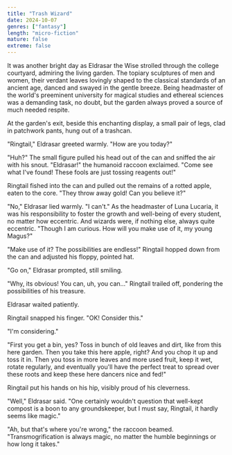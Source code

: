 ```yaml
---
title: "Trash Wizard"
date: 2024-10-07
genres: ["fantasy"]
length: "micro-fiction"
mature: false
extreme: false
---
```

It was another bright day as Eldrasar the Wise strolled through the college courtyard, admiring the living garden. The topiary sculptures of men and women, their verdant leaves lovingly shaped to the classical standards of an ancient age, danced and swayed in the gentle breeze. Being headmaster of the world's preeminent university for magical studies and ethereal sciences was a demanding task, no doubt, but the garden always proved a source of much needed respite.

At the garden's exit, beside this enchanting display, a small pair of legs, clad in patchwork pants, hung out of a trashcan.

"Ringtail," Eldrasar greeted warmly. "How are you today?"

"Huh?" The small figure pulled his head out of the can and sniffed the air with his snout. "Eldrasar!" the humanoid raccoon exclaimed. "Come see what I've found! These fools are just tossing reagents out!"

Ringtail fished into the can and pulled out the remains of a rotted apple, eaten to the core. "They throw away gold! Can you believe it?"

"No," Eldrasar lied warmly. "I can't." As the headmaster of Luna Lucaria, it was his responsibility to foster the growth and well-being of every student, no matter how eccentric. And wizards were, if nothing else, always quite eccentric. "Though I am curious. How will you make use of it, my young Magus?"

"Make use of it? The possibilities are endless!" Ringtail hopped down from the can and adjusted his floppy, pointed hat. 

"Go on," Eldrasar prompted, still smiling.

"Why, its obvious! You can, uh, you can..." Ringtail trailed off, pondering the possibilities of his treasure.

Eldrasar waited patiently.

Ringtail snapped his finger. "OK! Consider this."

"I'm considering." 

"First you get a bin, yes? Toss in bunch of old leaves and dirt, like from this here garden. Then you take this here apple, right?  And you chop it up and toss it in. Then you toss in more leaves and more used fruit, keep it wet, rotate regularly, and eventually you'll have the perfect treat to spread over these roots and keep these here dancers nice and fed!"

Ringtail put his hands on his hip, visibly proud of his cleverness. 

"Well," Eldrasar said. "One certainly wouldn't question that well-kept compost is a boon to any groundskeeper, but I must say, Ringtail, it hardly seems like magic."

"Ah, but that's where you're wrong," the raccoon beamed. "Transmogrification is always magic, no matter the humble beginnings or how long it takes."
